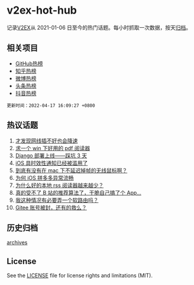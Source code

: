 # v2ex-hot-hub

 记录[V2EX](https://www.v2ex.com/)从 2021-01-06 日至今的热门话题。每小时抓取一次数据，按天[归档](archives)。
 
 ## 相关项目

- [GitHub热榜](https://github.com/lonnyzhang423/github-hot-hub)
- [知乎热榜](https://github.com/lonnyzhang423/zhihu-hot-hub)
- [微博热榜](https://github.com/lonnyzhang423/weibo-hot-hub)
- [头条热榜](https://github.com/lonnyzhang423/toutiao-hot-hub)
- [抖音热榜](https://github.com/lonnyzhang423/douyin-hot-hub)


 `更新时间：2022-04-17 16:09:27 +0800`

## 热议话题

1. [才发现网线插不好也会降速](https://www.v2ex.com/t/847384)
1. [求一个 win 下好用的 pdf 阅读器](https://www.v2ex.com/t/847433)
1. [Django 部署上线——踩坑 3 天](https://www.v2ex.com/t/847401)
1. [iOS 具时效性通知已经被滥用了](https://www.v2ex.com/t/847367)
1. [到底有没有在 mac 下不延迟掉帧的无线鼠标啊？](https://www.v2ex.com/t/847445)
1. [为何 iOS 拼多多异常流畅](https://www.v2ex.com/t/847440)
1. [为什么好的本地 rss 阅读器越来越少？](https://www.v2ex.com/t/847435)
1. [真的受不了 B 站的推荐算法了，干脆自己搞了个 App...](https://www.v2ex.com/t/847424)
1. [我这种情况有必要弄一个软路由吗？](https://www.v2ex.com/t/847399)
1. [Gitee 账号被封，还有的救么？](https://www.v2ex.com/t/847370)

## 历史归档

[archives](archives)

## License

See the [LICENSE](LICENSE) file for license rights and limitations (MIT).
